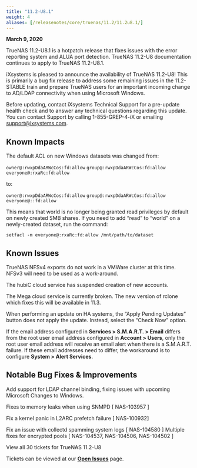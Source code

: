 ```yaml
---
title: "11.2-U8.1"
weight: 4
aliases: [/releasenotes/core/truenas/11.2/11.2u8.1/]
---
```


**March 9, 2020**

TrueNAS 11.2-U8.1 is a hotpatch release that fixes issues with the error reporting system and ALUA port detection. TrueNAS 11.2-U8 documentation continues to apply to TrueNAS 11.2-U8.1.

iXsystems is pleased to announce the availability of TrueNAS 11.2-U8! This is primarily a bug fix release to address some remaining issues in the 11.2-STABLE train and prepare TrueNAS users for an important  incoming change to AD/LDAP connectivity when using Microsoft Windows.

Before updating, contact iXsystems Technical Support for a pre-update health check and to answer any technical questions regarding this update. You can contact Support by calling 1-855-GREP-4-iX or emailing support@ixsystems.com.

## Known Impacts

The default ACL on new Windows datasets was changed from:

`owner@:rwxpDdaARWcCos:fd:allow`
`group@:rwxpDdaARWcCos:fd:allow`
`everyone@:rxaRc:fd:allow`

to:

`owner@:rwxpDdaARWcCos:fd:allow`
`group@:rwxpDdaARWcCos:fd:allow`
`everyone@::fd:allow`

This means that world is no longer being granted read privileges by default on newly created SMB shares. If you need to add “read” to “world” on a newly-created dataset, run the command:

`setfacl -m everyone@:rxaRc:fd:allow /mnt/path/to/dataset`

## Known Issues

TrueNAS NFSv4 exports do not work in a VMWare cluster at this time. NFSv3 will need to be used as a work-around.

The hubiC cloud service has suspended creation of new accounts.

The Mega cloud service is currently broken. The new version of rclone which fixes this will be available in 11.3.

When performing an update on HA systems, the “Apply Pending Updates” button does not apply the update. Instead, select the “Check Now” option.

If the email address configured in **Services > S.M.A.R.T. > Email** differs from the root user email address configured in **Account > Users**, only the root user email address will receive an email alert when there is a S.M.A.R.T. failure. If these email addresses need to differ, the workaround is to configure **System > Alert Services**.

## Notable Bug Fixes & Improvements

Add support for LDAP channel binding, fixing issues with upcoming Microsoft Changes to Windows.

Fixes to memory leaks when using SNMPD [ NAS-103957 ]

Fix a kernel panic in L2ARC prefetch failure [ NAS-100932]

Fix an issue with collectd spamming system logs [ NAS-104580 ]
Multiple fixes for encrypted pools [ NAS-104537, NAS-104506, NAS-104502 ]

View all 30 tickets for TrueNAS 11.2-U8

Tickets can be viewed at our [**Open Issues**](https://jira.ixsystems.com/projects/NAS/issues/) page.
